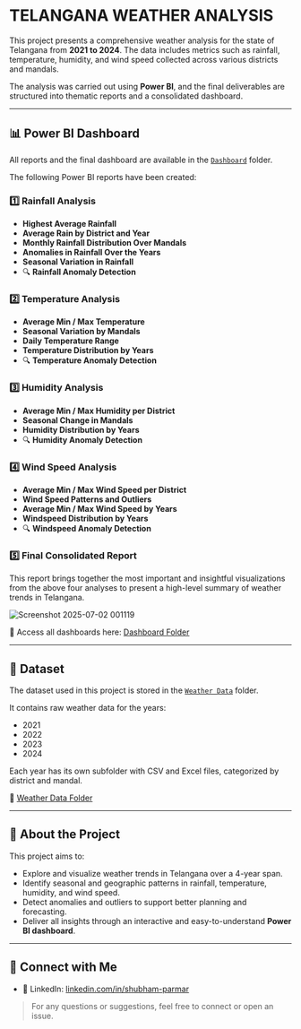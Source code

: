# TELANGANA WEATHER ANALYSIS

This project presents a comprehensive weather analysis for the state of Telangana from **2021 to 2024**. The data includes metrics such as rainfall, temperature, humidity, and wind speed collected across various districts and mandals.

The analysis was carried out using **Power BI**, and the final deliverables are structured into thematic reports and a consolidated dashboard.

---

## 📊 Power BI Dashboard

All reports and the final dashboard are available in the [`Dashboard`](https://github.com/shubham132004/Telangana-Weather-Analysis/tree/master/Dashboard) folder.

The following Power BI reports have been created:

### 1️⃣ Rainfall Analysis
- **Highest Average Rainfall**
- **Average Rain by District and Year**
- **Monthly Rainfall Distribution Over Mandals**
- **Anomalies in Rainfall Over the Years**
- **Seasonal Variation in Rainfall**
- 🔍 **Rainfall Anomaly Detection**

### 2️⃣ Temperature Analysis
- **Average Min / Max Temperature**
- **Seasonal Variation by Mandals**
- **Daily Temperature Range**
- **Temperature Distribution by Years**
- 🔍 **Temperature Anomaly Detection**

### 3️⃣ Humidity Analysis
- **Average Min / Max Humidity per District**
- **Seasonal Change in Mandals**
- **Humidity Distribution by Years**
- 🔍 **Humidity Anomaly Detection**

### 4️⃣ Wind Speed Analysis
- **Average Min / Max Wind Speed per District**
- **Wind Speed Patterns and Outliers**
- **Average Min / Max Wind Speed by Years**
- **Windspeed Distribution by Years**
- 🔍 **Windspeed Anomaly Detection**
  
### 5️⃣ Final Consolidated Report
This report brings together the most important and insightful visualizations from the above four analyses to present a high-level summary of weather trends in Telangana.

![Screenshot 2025-07-02 001119](https://github.com/user-attachments/assets/3f2567a8-9cd0-4253-9460-8811b2e22ab9)

🔗 Access all dashboards here: [Dashboard Folder](https://github.com/shubham132004/Telangana-Weather-Analysis/tree/master/Dashboard)

---

## 📁 Dataset

The dataset used in this project is stored in the [`Weather Data`](https://github.com/shubham132004/Telangana-Weather-Analysis/tree/master/Weather%20Data) folder.

It contains raw weather data for the years:
- 2021
- 2022
- 2023
- 2024

Each year has its own subfolder with CSV and Excel files, categorized by district and mandal.

📂 [Weather Data Folder](https://github.com/shubham132004/Telangana-Weather-Analysis/tree/master/Weather%20Data)

---

## 📌 About the Project

This project aims to:

- Explore and visualize weather trends in Telangana over a 4-year span.
- Identify seasonal and geographic patterns in rainfall, temperature, humidity, and wind speed.
- Detect anomalies and outliers to support better planning and forecasting.
- Deliver all insights through an interactive and easy-to-understand **Power BI dashboard**.

---

## 🔗 Connect with Me

- 💼 LinkedIn: [linkedin.com/in/shubham-parmar](https://www.linkedin.com/in/shubham-parmar-12164024a/)

> For any questions or suggestions, feel free to connect or open an issue.
